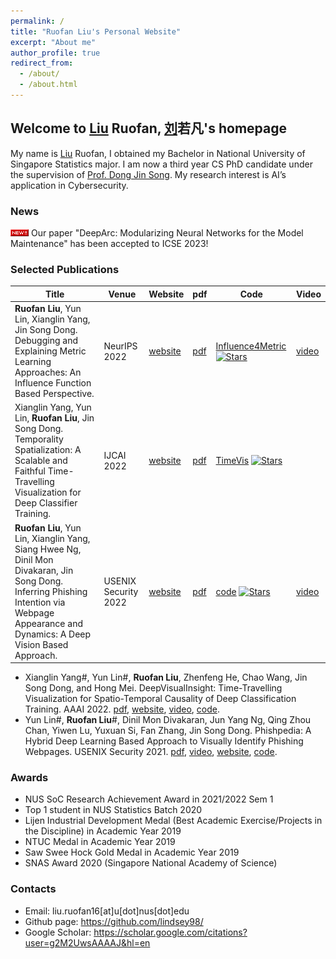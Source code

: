 ```yaml
---
permalink: /
title: "Ruofan Liu's Personal Website"
excerpt: "About me"
author_profile: true
redirect_from: 
  - /about/
  - /about.html
---
```


## Welcome to <u>Liu</u> Ruofan, <u>刘</u>若凡's homepage
My name is <u>Liu</u> Ruofan, I obtained my Bachelor in National University of Singapore Statistics major. 
I am now a third year CS PhD candidate under the supervision of [Prof. Dong Jin Song](https://www.comp.nus.edu.sg/~dongjs/). 
My research interest is AI’s application in Cybersecurity. 

### News 
<img src="_pages/icon_new.gif"> Our paper "DeepArc: Modularizing Neural Networks for the Model Maintenance" has been accepted to ICSE 2023! 

### Selected Publications
| Title | Venue | Website | pdf | Code | Video |
| -- | -- | -- | -- | -- | -- |
| **Ruofan Liu**, Yun Lin, Xianglin Yang, Jin Song Dong. Debugging and Explaining Metric Learning Approaches: An Influence Function Based Perspective. | NeurIPS 2022 | [website](https://sites.google.com/view/empirical-influence-function/) | [pdf](http://linyun.info/publications/neurips22.pdf) | [Influence4Metric](https://github.com/lindsey98/Influence_function_metric_learning) [![Stars](https://img.shields.io/github/stars/lindsey98/Influence_function_metric_learning.svg)](https://github.com/lindsey98/Influence_function_metric_learning/stargazers) | [video](https://recorder-v3.slideslive.com/?share=71990&s=9d4e64bb-8057-4725-a30c-0f753fa89ee4) |
| Xianglin Yang, Yun Lin, **Ruofan Liu**, Jin Song Dong. Temporality Spatialization: A Scalable and Faithful Time-Travelling Visualization for Deep Classifier Training. | IJCAI 2022 | [website](https://sites.google.com/view/timevis/home) | [pdf](http://linyun.info/publications/ijcai22.pdf) | [TimeVis](https://github.com/xianglinyang/SingleVisualization) [![Stars](https://img.shields.io/github/stars/xianglinyang/SingleVisualization.svg)](https://github.com/xianglinyang/SingleVisualization/stargazers) |
| **Ruofan Liu**, Yun Lin,  Xianglin Yang, Siang Hwee Ng, Dinil Mon Divakaran, Jin Song Dong. Inferring Phishing Intention via Webpage Appearance and Dynamics: A Deep Vision Based Approach. | USENIX Security 2022 | [website](https://sites.google.com/view/phishintention/home) | [pdf](http://linyun.info/publications/usenix22.pdf) | [code](https://github.com/lindsey98/PhishIntention) [![Stars](https://img.shields.io/github/stars/lindsey98/PhishIntention.svg)](https://github.com/lindsey98/PhishIntention/stargazers) | [video](https://youtu.be/yU7FrlSJ818) |
- Xianglin Yang#, Yun Lin#, **Ruofan Liu**, Zhenfeng He, Chao Wang, Jin Song Dong, and Hong Mei. DeepVisualInsight: Time-Travelling Visualization for Spatio-Temporal Causality of Deep Classification Training. AAAI 2022. [pdf](http://linyun.info/publications/deepvisualinsight-aaai22.pdf), [website](https://sites.google.com/view/deepvisualinsight/home), [video](https://recorder-v3.slideslive.com/?share=57789&s=e8f4c2ef-76e9-48be-89a0-76b2ca201a27), [code](https://github.com/xianglinyang/DeepVisualInsight).
- Yun Lin#, **Ruofan Liu**#, Dinil Mon Divakaran, Jun Yang Ng, Qing Zhou Chan, Yiwen Lu, Yuxuan Si, Fan Zhang, Jin Song Dong. Phishpedia: A Hybrid Deep Learning Based Approach to Visually Identify Phishing Webpages. USENIX Security 2021. [pdf](http://linyun.info/publications/usenix21.pdf), [video](https://www.youtube.com/watch?v=-DlaLALXDnM), [website](https://sites.google.com/view/phishpedia-site/home), [code](https://github.com/lindsey98/Phishpedia).

### Awards
- NUS SoC Research Achievement Award in 2021/2022 Sem 1
- Top 1 student in NUS Statistics Batch 2020
- Lijen Industrial Development Medal (Best Academic Exercise/Projects in the Discipline) in Academic Year 2019
- NTUC Medal in Academic Year 2019
- Saw Swee Hock Gold Medal in Academic Year 2019
- SNAS Award 2020 (Singapore National Academy of Science)

### Contacts 
- Email: liu.ruofan16[at]u[dot]nus[dot]edu
- Github page: https://github.com/lindsey98/
- Google Scholar: https://scholar.google.com/citations?user=g2M2UwsAAAAJ&hl=en
